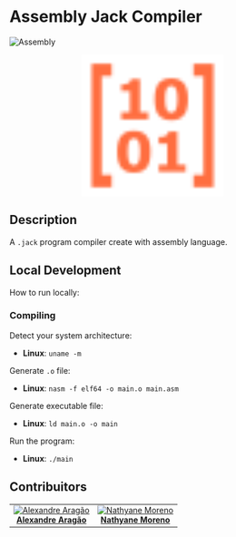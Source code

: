 # Assembly Jack Compiler

![Assembly](https://img.shields.io/badge/-Assembly-FF6946?logo=AssemblyScript)

<div style="width: 100%; display: flex; justify-content: center">
  <img src="https://raw.githubusercontent.com/PKief/vscode-material-icon-theme/main/icons/assembly.svg" width="250">
</div>

## Description
A `.jack` program compiler create with assembly language.

## Local Development
How to run locally:

### Compiling

Detect your system architecture:
- **Linux**: `uname -m`

Generate `.o` file:
- **Linux**: `nasm -f elf64 -o main.o main.asm`

Generate executable file:
- **Linux**: `ld main.o -o main`

Run the program:
- **Linux**: `./main`

## Contribuitors
<table>
  <tr>
    <td align="center">
      <a href="https://github.com/alexaragao">
        <img src="https://avatars.githubusercontent.com/u/43763150?s=100" width="100px;" alt="Alexandre Aragão"/>
        <br />
        <b>Alexandre Aragão</b>
      </a>
    </td>
    <td align="center">
      <a href="https://github.com/nathyanemoreno">
        <img src="https://avatars.githubusercontent.com/u/40841909?s=100" width="100px;" alt="Nathyane Moreno"/>
        <br />
        <b>Nathyane Moreno</b>
      </a>
    </td>
  </tr>
</table>